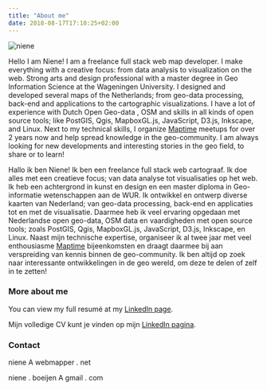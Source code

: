 ```yaml
---
title: "About me"
date: 2018-08-17T17:10:25+02:00
---
```


![niene](/img/niene.png)

Hello I am Niene! I am a freelance full stack web map developer. I make everything with a creative focus: from data analysis to visualization on the web. Strong arts and design professional with a master degree in Geo Information Science at the Wageningen University. I designed and developed several maps of the Netherlands; from geo-data processing, back-end and applications to the cartographic visualizations. I have a lot of experience with Dutch Open Geo-data , OSM and skills in all kinds of open source tools; like PostGIS, Qgis, MapboxGL.js, JavaScript, D3.js, Inkscape, and Linux.
Next to my technical skills, I organize <a href="/maptime">Maptime</a> meetups for over 2 years now and help spread knowledge in the geo-community. I am always looking for new developments and interesting stories in the geo field, to share or to learn!

Hallo ik ben Niene! Ik ben een freelance full stack web cartograaf. Ik doe alles met een creatieve focus; van data analyse tot visualisaties op het web. Ik heb een achtergrond in kunst en design en een master diploma in Geo-informatie wetenschappen aan de WUR. Ik ontwikkel en ontwerp diverse kaarten van Nederland; van geo-data processing, back-end en applicaties tot en met de visualisatie. Daarmee heb ik veel ervaring opgedaan met Nederlandse open geo-data, OSM data en vaardigheden met open source tools; zoals PostGIS, Qgis, MapboxGL.js, JavaScript, D3.js, Inkscape, en Linux. Naast mijn technische expertise, organiseer ik al twee jaar met veel enthousiasme <a href="/maptime">Maptime</a> bijeenkomsten en draagt daarmee bij aan verspreiding van kennis binnen de geo-community. Ik ben altijd op zoek naar interessante ontwikkelingen in de geo wereld, om deze te delen of zelf in te zetten!


### More about me

<p class="social">
    <a href="https://www.linkedin.com/in/niene-boeijen-24a8a429/">
        <i class="fa fa-linkedin"></i>  
    </a>
    <a href="https://github.com/NieneB" >
        <i class="fa fa-github"></i>  
    </a>
    <a href="https://twitter.com/BNiene" >
        <i class="fa fa-twitter"></i>  
    </a>
    <a href="https://www.instagram.com/volvo_343_dl_1980/"><i class="fa fa-instagram"> </i>
    </a>
</p>


You can view my full resumé at my <a href="https://www.linkedin.com/in/niene-boeijen-24a8a429/" >LinkedIn page</a>.

Mijn volledige CV kunt je vinden op mijn <a href="https://www.linkedin.com/in/niene-boeijen-24a8a429/" >LinkedIn pagina</a>.


###  Contact
<p class="social">
   <i class="fa fa-envelope">  </i> niene A webmapper . net
</p>
<p class="social">
   <i class="fa fa-envelope">  </i> niene . boeijen A gmail . com
</p>
